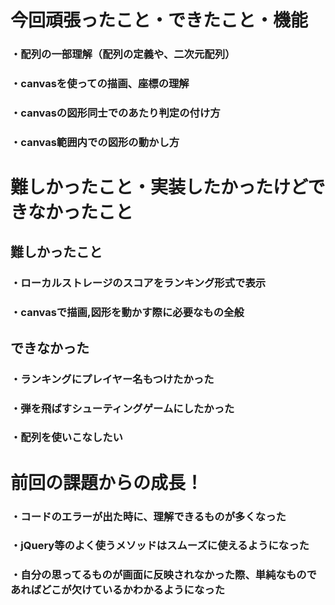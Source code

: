 # 今回頑張ったこと・できたこと・機能
### ・配列の一部理解（配列の定義や、二次元配列）
### ・canvasを使っての描画、座標の理解
### ・canvasの図形同士でのあたり判定の付け方
### ・canvas範囲内での図形の動かし方

# 難しかったこと・実装したかったけどできなかったこと
## 難しかったこと
### ・ローカルストレージのスコアをランキング形式で表示
### ・canvasで描画,図形を動かす際に必要なもの全般
## できなかった
### ・ランキングにプレイヤー名もつけたかった
### ・弾を飛ばすシューティングゲームにしたかった
### ・配列を使いこなしたい
# 前回の課題からの成長！
### ・コードのエラーが出た時に、理解できるものが多くなった
### ・jQuery等のよく使うメソッドはスムーズに使えるようになった
### ・自分の思ってるものが画面に反映されなかった際、単純なものであればどこが欠けているかわかるようになった
